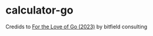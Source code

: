 # calculator-go

Credids to [For the Love of Go (2023)](https://bitfieldconsulting.com/books/love) by bitfield consulting
